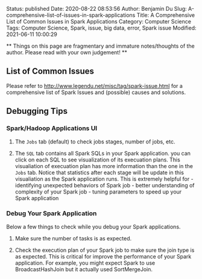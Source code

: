 Status: published
Date: 2020-08-22 08:53:56
Author: Benjamin Du
Slug: A-comprehensive-list-of-issues-in-spark-applications
Title: A Comprehensive List of Common Issues in Spark Applications
Category: Computer Science
Tags: Computer Science, Spark, issue, big data, error, Spark issue
Modified: 2021-06-11 10:00:29

**
Things on this page are fragmentary and immature notes/thoughts of the author.
Please read with your own judgement!
**

## List of Common Issues 

Please refer to 
<http://www.legendu.net/misc/tag/spark-issue.html>
for a comprehensive list of Spark Issues and (possible) causes and solutions.

## Debugging Tips 

### Spark/Hadoop Applications UI

1. The `Jobs` tab (default) to check jobs stages, number of jobs, etc. 

2. The `SQL` tab contains all Spark SQLs in your Spark application.
    you can click on each SQL to see visualization of its execuation plans.
    This visualiation of execuation plan has more information than the one in the `Jobs` tab.
    Notice that statistics after each stage will be update in this visualiation
    as the Spark application runs.
    This is extremely helpful for 
        - identifying unexpected behaviors of Spark job
        - better understanding of complexity of your Spark job 
        - tuning parameters to speed up your Spark application 

### Debug Your Spark Application 

Below a few things to check while you debug your Spark applications.

1. Make sure the number of tasks is as expected. 

2. Check the execution plan of your Spark job to make sure the join type is as expected. 
    This is critical for improve the performance of your Spark application.
    For example, 
    you might expect Spark to use BroadcastHashJoin but it actually used SortMergeJoin.
